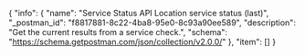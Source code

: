 {
  "info": {
    "name": "Service Status API Location service status (last)",
    "_postman_id": "f8817881-8c22-4ba8-95e0-8c93a90ee589",
    "description": "Get the current results from a service check.",
    "schema": "https://schema.getpostman.com/json/collection/v2.0.0/"
  },
  "item": []
}